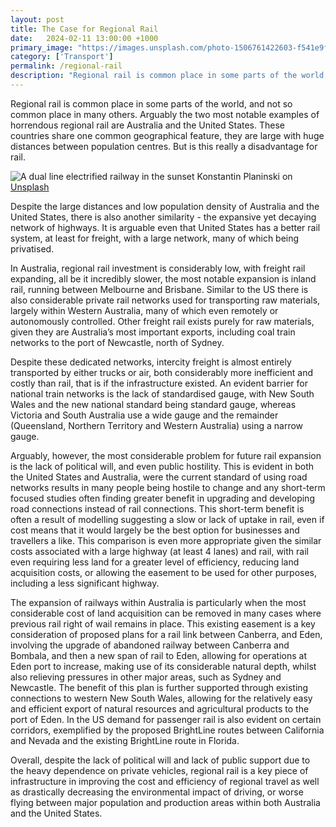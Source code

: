 ```yaml
---
layout: post
title: The Case for Regional Rail
date:   2024-02-11 13:00:00 +1000
primary_image: "https://images.unsplash.com/photo-1506761422603-f541e9f3731f?q=80&w=4000&auto=format&fit=crop&ixlib=rb-4.0.3&ixid=M3wxMjA3fDB8MHxwaG90by1wYWdlfHx8fGVufDB8fHx8fA%3D%3D"
category: ['Transport']
permalink: /regional-rail
description: "Regional rail is common place in some parts of the world, and not so common place in many others."
---
```


Regional rail is common place in some parts of the world, and not so common place in many others. Arguably the two most notable examples of horrendous regional rail are Australia and the United States. These countries share one common geographical feature, they are large with huge distances between population centres. But is this really a disadvantage for rail.

![A dual line electrified railway in the sunset](https://images.unsplash.com/photo-1506761422603-f541e9f3731f?q=80&w=4000&auto=format&fit=crop&ixlib=rb-4.0.3&ixid=M3wxMjA3fDB8MHxwaG90by1wYWdlfHx8fGVufDB8fHx8fA%3D%3D)
<span data-nosnippet class="caption">Konstantin Planinski on [Unsplash][unsplash]</span>

Despite the large distances and low population density of Australia and the United States, there is also another similarity - the expansive yet decaying network of highways. It is arguable even that United States has a better rail system, at least for freight, with a large network, many of which being privatised. 

In Australia, regional rail investment is considerably low, with freight rail expanding, all be it incredibly slower, the most notable expansion is inland rail, running between Melbourne and Brisbane. Similar to the US there is also considerable private rail networks used for transporting raw materials, largely within Western Australia, many of which even remotely or autonomously  controlled. Other freight rail exists purely for raw materials, given they are Australia’s most important exports, including coal train networks to the port of Newcastle, north of Sydney.

Despite these dedicated networks, intercity freight is almost entirely transported by either trucks or air, both considerably more inefficient and costly than rail, that is if the infrastructure existed. An evident barrier for national train networks is the lack of standardised gauge, with New South Wales and the new national standard being standard gauge, whereas Victoria and South Australia use a wide gauge and the remainder (Queensland, Northern Territory and Western Australia) using a narrow gauge. 

Arguably, however, the most considerable problem for future rail expansion is the lack of political will, and even public hostility. This is evident in both the United States and Australia, were the current standard of using road networks results in many people being hostile to change and any short-term focused studies often finding greater benefit in upgrading and developing road connections instead of rail connections. This short-term benefit is often a result of modelling suggesting a slow or lack of uptake in rail, even if cost means that it would largely be the best option for businesses and travellers a like. This comparison is even more appropriate given the similar costs associated with a large highway (at least 4 lanes) and rail, with rail even requiring less land for a greater level of efficiency, reducing land acquisition costs, or allowing the easement to be used for other purposes, including a less significant highway.

The expansion of railways within Australia is particularly when the most considerable cost of land acquisition can be removed in many cases where previous rail right of wail remains in place. This existing easement is a key consideration of proposed plans for a rail link between Canberra, and Eden, involving the upgrade of abandoned railway between Canberra and Bombala, and then a new span of rail to Eden, allowing for operations at Eden port to increase, making use of its considerable natural depth, whilst also relieving pressures in other major areas, such as Sydney and Newcastle. The benefit of this plan is further supported through existing connections to western New South Wales, allowing for the relatively easy and efficient export of natural resources and agricultural products to the port of Eden. In the US demand for passenger rail is also evident on certain corridors, exemplified by the proposed BrightLine routes between California and Nevada and the existing BrightLine route in Florida.

Overall, despite the lack of political will and lack of public support due to the heavy dependence on private vehicles, regional rail is a key piece of infrastructure in improving the cost and efficiency of regional travel as well as drastically decreasing the environmental impact of driving, or worse flying between major population and production areas within both Australia and the United States.

[unsplash]: https://unsplash.com